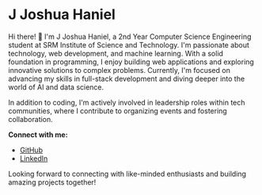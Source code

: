 # J Joshua Haniel

Hi there! 👋 I'm J Joshua Haniel, a 2nd Year Computer Science Engineering student at SRM Institute of Science and Technology. I'm passionate about technology, web development, and machine learning. With a solid foundation in programming, I enjoy building web applications and exploring innovative solutions to complex problems. Currently, I'm focused on advancing my skills in full-stack development and diving deeper into the world of AI and data science.

In addition to coding, I'm actively involved in leadership roles within tech communities, where I contribute to organizing events and fostering collaboration.

**Connect with me:**
- [GitHub](https://github.com/joshuahanielgts)
- [LinkedIn](http://www.linkedin.com/in/joshuahanielgts)

Looking forward to connecting with like-minded enthusiasts and building amazing projects together!
